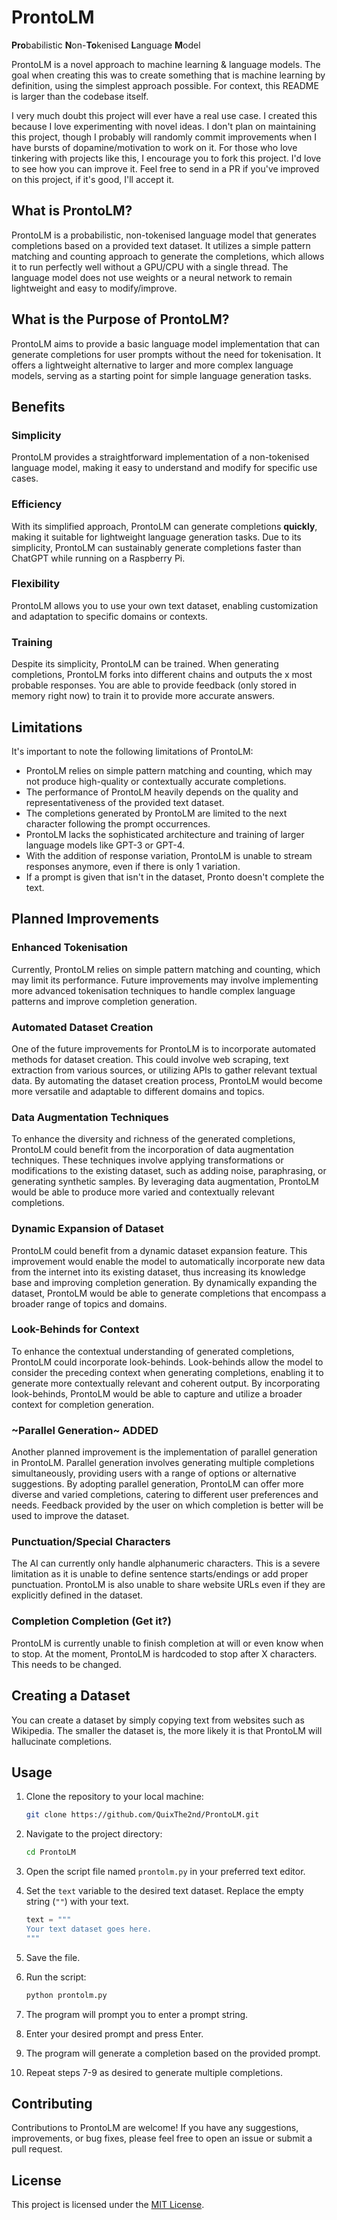 # ProntoLM

**Pro**babilistic **N**on-**To**kenised **L**anguage **M**odel

ProntoLM is a novel approach to machine learning & language models. The goal when creating this was to create something that is machine learning by definition, using the simplest approach possible. For context, this README is larger than the codebase itself.

I very much doubt this project will ever have a real use case. I created this because I love experimenting with novel ideas. I don't plan on maintaining this project, though I probably will randomly commit improvements when I have bursts of dopamine/motivation to work on it. For those who love tinkering with projects like this, I encourage you to fork this project. I'd love to see how you can improve it. Feel free to send in a PR if you've improved on this project, if it's good, I'll accept it.

## What is ProntoLM?

ProntoLM is a probabilistic, non-tokenised language model that generates completions based on a provided text dataset. It utilizes a simple pattern matching and counting approach to generate the completions, which allows it to run perfectly well without a GPU/CPU with a single thread. The language model does not use weights or a neural network to remain lightweight and easy to modify/improve.

## What is the Purpose of ProntoLM?

ProntoLM aims to provide a basic language model implementation that can generate completions for user prompts without the need for tokenisation. It offers a lightweight alternative to larger and more complex language models, serving as a starting point for simple language generation tasks.

## Benefits

### Simplicity

ProntoLM provides a straightforward implementation of a non-tokenised language model, making it easy to understand and modify for specific use cases.

### Efficiency
With its simplified approach, ProntoLM can generate completions **quickly**, making it suitable for lightweight language generation tasks. Due to its simplicity, ProntoLM can sustainably generate completions faster than ChatGPT while running on a Raspberry Pi.

### Flexibility
ProntoLM allows you to use your own text dataset, enabling customization and adaptation to specific domains or contexts.

### Training
Despite its simplicity, ProntoLM can be trained. When generating completions, ProntoLM forks into different chains and outputs the x most probable responses. You are able to provide feedback (only stored in memory right now) to train it to provide more accurate answers.

## Limitations

It's important to note the following limitations of ProntoLM:

- ProntoLM relies on simple pattern matching and counting, which may not produce high-quality or contextually accurate completions.
- The performance of ProntoLM heavily depends on the quality and representativeness of the provided text dataset.
- The completions generated by ProntoLM are limited to the next character following the prompt occurrences.
- ProntoLM lacks the sophisticated architecture and training of larger language models like GPT-3 or GPT-4.
- With the addition of response variation, ProntoLM is unable to stream responses anymore, even if there is only 1 variation.
- If a prompt is given that isn't in the dataset, Pronto doesn't complete the text.

## Planned Improvements

### Enhanced Tokenisation

Currently, ProntoLM relies on simple pattern matching and counting, which may limit its performance. Future improvements may involve implementing more advanced tokenisation techniques to handle complex language patterns and improve completion generation.

### Automated Dataset Creation

One of the future improvements for ProntoLM is to incorporate automated methods for dataset creation. This could involve web scraping, text extraction from various sources, or utilizing APIs to gather relevant textual data. By automating the dataset creation process, ProntoLM would become more versatile and adaptable to different domains and topics.

### Data Augmentation Techniques

To enhance the diversity and richness of the generated completions, ProntoLM could benefit from the incorporation of data augmentation techniques. These techniques involve applying transformations or modifications to the existing dataset, such as adding noise, paraphrasing, or generating synthetic samples. By leveraging data augmentation, ProntoLM would be able to produce more varied and contextually relevant completions.

### Dynamic Expansion of Dataset

ProntoLM could benefit from a dynamic dataset expansion feature. This improvement would enable the model to automatically incorporate new data from the internet into its existing dataset, thus increasing its knowledge base and improving completion generation. By dynamically expanding the dataset, ProntoLM would be able to generate completions that encompass a broader range of topics and domains.

### Look-Behinds for Context

To enhance the contextual understanding of generated completions, ProntoLM could incorporate look-behinds. Look-behinds allow the model to consider the preceding context when generating completions, enabling it to generate more contextually relevant and coherent output. By incorporating look-behinds, ProntoLM would be able to capture and utilize a broader context for completion generation.

### ~Parallel Generation~ ADDED

Another planned improvement is the implementation of parallel generation in ProntoLM. Parallel generation involves generating multiple completions simultaneously, providing users with a range of options or alternative suggestions. By adopting parallel generation, ProntoLM can offer more diverse and varied completions, catering to different user preferences and needs. Feedback provided by the user on which completion is better will be used to improve the dataset.

### Punctuation/Special Characters

The AI can currently only handle alphanumeric characters. This is a severe limitation as it is unable to define sentence starts/endings or add proper punctuation. ProntoLM is also unable to share website URLs even if they are explicitly defined in the dataset.

### Completion Completion (Get it?)

ProntoLM is currently unable to finish completion at will or even know when to stop. At the moment, ProntoLM is hardcoded to stop after X characters. This needs to be changed.

## Creating a Dataset

You can create a dataset by simply copying text from websites such as Wikipedia. The smaller the dataset is, the more likely it is that ProntoLM will hallucinate completions.

## Usage

1. Clone the repository to your local machine:

   ```bash
   git clone https://github.com/QuixThe2nd/ProntoLM.git
   ```

2. Navigate to the project directory:

   ```bash
   cd ProntoLM
   ```

3. Open the script file named `prontolm.py` in your preferred text editor.

4. Set the `text` variable to the desired text dataset. Replace the empty string (`""`) with your text.

   ```python
   text = """
   Your text dataset goes here.
   """
   ```

5. Save the file.

6. Run the script:

   ```bash
   python prontolm.py
   ```

7. The program will prompt you to enter a prompt string.

8. Enter your desired prompt and press Enter.

9. The program will generate a completion based on the provided prompt.

10. Repeat steps 7-9 as desired to generate multiple completions.

## Contributing

Contributions to ProntoLM are welcome! If you have any suggestions, improvements, or bug fixes, please feel free to open an issue or submit a pull request.

## License

This project is licensed under the [MIT License](LICENSE).
